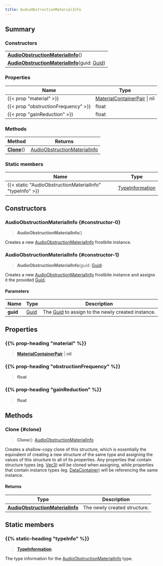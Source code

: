```yaml
---
title: AudioObstructionMaterialInfo
---
```


## Summary

### Constructors

|  |
| --- |
| **[AudioObstructionMaterialInfo](#constructor-0)**() |
| **[AudioObstructionMaterialInfo](#constructor-1)**(guid: [Guid](/vext/ref/shared/type/guid)) |

### Properties

| Name | Type |
| ---- | ---- |
| {{< prop "material" >}} | [MaterialContainerPair](/vext/ref/fb/materialcontainerpair) \| nil |
| {{< prop "obstructionFrequency" >}} | float |
| {{< prop "gainReduction" >}} | float |

### Methods

| Method | Returns |
| ------ | ------- |
| **[Clone](#clone)**() | [AudioObstructionMaterialInfo](/vext/ref/fb/audioobstructionmaterialinfo) |

### Static members

| Name | Type |
| ---- | ---- |
| {{< static "AudioObstructionMaterialInfo" "typeInfo" >}} | [TypeInformation](/vext/ref/shared/type/typeinformation) |

## Constructors

### AudioObstructionMaterialInfo {#constructor-0}

> **AudioObstructionMaterialInfo**()

Creates a new [AudioObstructionMaterialInfo](/vext/ref/fb/audioobstructionmaterialinfo) frostbite instance.

### AudioObstructionMaterialInfo {#constructor-1}

> **AudioObstructionMaterialInfo**(guid: [Guid](/vext/ref/shared/type/guid))

Creates a new [AudioObstructionMaterialInfo](/vext/ref/fb/audioobstructionmaterialinfo) frostbite instance and assigns it the provided [Guid](/vext/ref/shared/type/guid).

#### Parameters

| Name | Type | Description |
| ---- | ---- | ----------- |
| **guid** | [Guid](/vext/ref/shared/type/guid) | The [Guid](/vext/ref/shared/type/guid) to assign to the newly created instance. |

## Properties

### {{% prop-heading "material" %}}

> **[MaterialContainerPair](/vext/ref/fb/materialcontainerpair)** \| **nil**

### {{% prop-heading "obstructionFrequency" %}}

> **float**

### {{% prop-heading "gainReduction" %}}

> **float**

## Methods

### Clone {#clone}

> **Clone**(): [AudioObstructionMaterialInfo](/vext/ref/fb/audioobstructionmaterialinfo)

Creates a shallow-copy clone of this structure, which is essentially the equivalent of creating a new structure of the same type and assigning the values of this structure to all of its properties. Any properties that contain structure types (eg. [Vec3](/vext/ref/shared/type/vec3)) will be cloned when assigning, while properties that contain instance types (eg. [DataContainer](/vext/ref/shared/type/datacontainer)) will be referencing the same instance.

#### Returns

| Type | Description |
| ---- | ----------- |
| **[AudioObstructionMaterialInfo](/vext/ref/fb/audioobstructionmaterialinfo)** | The newly created structure. |

## Static members

### {{% static-heading "typeInfo" %}}

> **[TypeInformation](/vext/ref/shared/type/typeinformation)**

The type information for the [AudioObstructionMaterialInfo](/vext/ref/fb/audioobstructionmaterialinfo) type.

